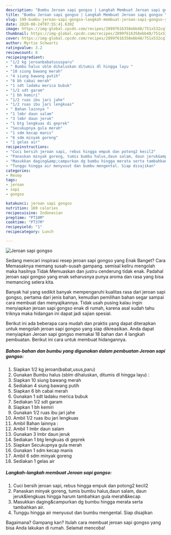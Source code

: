 ```yaml
---
description: "Bumbu Jeroan sapi gongso | Langkah Membuat Jeroan sapi gongso Yang Enak Banget"
title: "Bumbu Jeroan sapi gongso | Langkah Membuat Jeroan sapi gongso Yang Enak Banget"
slug: 199-bumbu-jeroan-sapi-gongso-langkah-membuat-jeroan-sapi-gongso-yang-enak-banget
date: 2020-08-24T07:55:41.630Z
image: https://img-global.cpcdn.com/recipes/2899f616358ebb48/751x532cq70/jeroan-sapi-gongso-foto-resep-utama.jpg
thumbnail: https://img-global.cpcdn.com/recipes/2899f616358ebb48/751x532cq70/jeroan-sapi-gongso-foto-resep-utama.jpg
cover: https://img-global.cpcdn.com/recipes/2899f616358ebb48/751x532cq70/jeroan-sapi-gongso-foto-resep-utama.jpg
author: Myrtie Schwartz
ratingvalue: 3.2
reviewcount: 8
recipeingredient:
- "1/2 kg jeroanbabatususparu"
- " Bumbu halus sblm dihaluskan ditumis dl hingga layu "
- "10 siung bawang merah"
- "4 siung bawang putih"
- "6 bh cabai merah"
- "1 sdt ladaku merica bubuk"
- "1/2 sdt garam"
- "1 bh kemiri"
- "1/2 ruas ibu jari jahe"
- "1/2 ruas ibu jari lengkuas"
- " Bahan lainnya "
- "1 lmbr daun salam"
- "3 lmbr daun jeruk"
- "1 btg lengkuas di geprek"
- "Secukupnya gula merah"
- "1 sdm kecap manis"
- "6 sdm minyak goreng"
- "1 gelas air"
recipeinstructions:
- "Cuci bersih jeroan sapi, rebus hingga empuk dan potong2 kecil2"
- "Panaskan minyak goreng, tumis bumbu halus,daun salam, daun jeruk&amp;lengkuas hingga harum tambahkan gula merah&amp;kecap"
- "Masukkan daging&amp;campurkan dg bumbu hingga merata serta tambahkan air."
- "Tunggu hingga air menyusut dan bumbu mengental. Siap disajikan"
categories:
- Resep
tags:
- jeroan
- sapi
- gongso

katakunci: jeroan sapi gongso 
nutrition: 169 calories
recipecuisine: Indonesian
preptime: "PT10M"
cooktime: "PT37M"
recipeyield: "1"
recipecategory: Lunch

---
```



![Jeroan sapi gongso](https://img-global.cpcdn.com/recipes/2899f616358ebb48/751x532cq70/jeroan-sapi-gongso-foto-resep-utama.jpg)

Sedang mencari inspirasi resep jeroan sapi gongso yang Enak Banget? Cara Memasaknya memang susah-susah gampang. semisal keliru mengolah maka hasilnya Tidak Memuaskan dan justru cenderung tidak enak. Padahal jeroan sapi gongso yang enak seharusnya punya aroma dan rasa yang bisa memancing selera kita.



Banyak hal yang sedikit banyak mempengaruhi kualitas rasa dari jeroan sapi gongso, pertama dari jenis bahan, kemudian pemilihan bahan segar sampai cara membuat dan menyajikannya. Tidak usah pusing kalau ingin menyiapkan jeroan sapi gongso enak di rumah, karena asal sudah tahu triknya maka hidangan ini dapat jadi sajian spesial.


Berikut ini ada beberapa cara mudah dan praktis yang dapat diterapkan untuk mengolah jeroan sapi gongso yang siap dikreasikan. Anda dapat menyiapkan Jeroan sapi gongso memakai 18 bahan dan 4 langkah pembuatan. Berikut ini cara untuk membuat hidangannya.

<!--inarticleads1-->

##### Bahan-bahan dan bumbu yang digunakan dalam pembuatan Jeroan sapi gongso:

1. Siapkan 1/2 kg jeroan(babat,usus,paru)
1. Gunakan  Bumbu halus (sblm dihaluskan, ditumis dl hingga layu) :
1. Siapkan 10 siung bawang merah
1. Sediakan 4 siung bawang putih
1. Siapkan 6 bh cabai merah
1. Gunakan 1 sdt ladaku merica bubuk
1. Sediakan 1/2 sdt garam
1. Siapkan 1 bh kemiri
1. Gunakan 1/2 ruas ibu jari jahe
1. Ambil 1/2 ruas ibu jari lengkuas
1. Ambil  Bahan lainnya :
1. Ambil 1 lmbr daun salam
1. Gunakan 3 lmbr daun jeruk
1. Sediakan 1 btg lengkuas di geprek
1. Siapkan Secukupnya gula merah
1. Gunakan 1 sdm kecap manis
1. Ambil 6 sdm minyak goreng
1. Sediakan 1 gelas air




<!--inarticleads2-->

##### Langkah-langkah membuat Jeroan sapi gongso:

1. Cuci bersih jeroan sapi, rebus hingga empuk dan potong2 kecil2
1. Panaskan minyak goreng, tumis bumbu halus,daun salam, daun jeruk&amp;lengkuas hingga harum tambahkan gula merah&amp;kecap
1. Masukkan daging&amp;campurkan dg bumbu hingga merata serta tambahkan air.
1. Tunggu hingga air menyusut dan bumbu mengental. Siap disajikan




Bagaimana? Gampang kan? Itulah cara membuat jeroan sapi gongso yang bisa Anda lakukan di rumah. Selamat mencoba!
